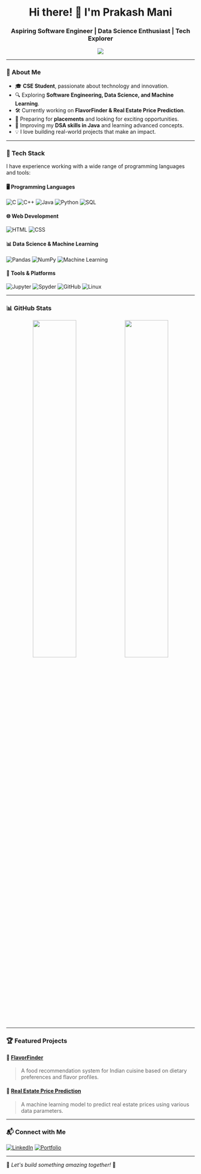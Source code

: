 <h1 align="center">Hi there! 👋 I'm Prakash Mani</h1>
<h3 align="center">Aspiring Software Engineer | Data Science Enthusiast | Tech Explorer</h3>

<p align="center">
  <img src="https://readme-typing-svg.herokuapp.com?size=22&width=600&lines=Welcome+to+my+GitHub!;CSE+Student+%7C+Developer+%7C+Tech+Lover;Passionate+about+Data+Science+%26+Machine+Learning" />
</p>

---

### 📌 About Me
- 🎓 **CSE Student**, passionate about technology and innovation.
- 🔍 Exploring **Software Engineering, Data Science, and Machine Learning**.
- 🛠️ Currently working on **FlavorFinder & Real Estate Price Prediction**.
- 🚀 Preparing for **placements** and looking for exciting opportunities.
- 🌱 Improving my **DSA skills in Java** and learning advanced concepts.
- 💡 I love building real-world projects that make an impact.

---

### 🚀 Tech Stack
I have experience working with a wide range of programming languages and tools:

#### 🖥️ Programming Languages
![C](https://img.shields.io/badge/C-00599C?style=for-the-badge&logo=c&logoColor=white)
![C++](https://img.shields.io/badge/C%2B%2B-00599C?style=for-the-badge&logo=c%2B%2B&logoColor=white)
![Java](https://img.shields.io/badge/Java-ED8B00?style=for-the-badge&logo=openjdk&logoColor=white)
![Python](https://img.shields.io/badge/Python-3776AB?style=for-the-badge&logo=python&logoColor=white)
![SQL](https://img.shields.io/badge/SQL-4479A1?style=for-the-badge&logo=postgresql&logoColor=white)

#### 🌐 Web Development
![HTML](https://img.shields.io/badge/HTML5-E34F26?style=for-the-badge&logo=html5&logoColor=white)
![CSS](https://img.shields.io/badge/CSS3-1572B6?style=for-the-badge&logo=css3&logoColor=white)

#### 📊 Data Science & Machine Learning
![Pandas](https://img.shields.io/badge/Pandas-150458?style=for-the-badge&logo=pandas&logoColor=white)
![NumPy](https://img.shields.io/badge/NumPy-013243?style=for-the-badge&logo=numpy&logoColor=white)
![Machine Learning](https://img.shields.io/badge/Machine%20Learning-F7931E?style=for-the-badge&logo=scikit-learn&logoColor=white)

#### 🔧 Tools & Platforms
![Jupyter](https://img.shields.io/badge/Jupyter-F37626?style=for-the-badge&logo=jupyter&logoColor=white)
![Spyder](https://img.shields.io/badge/Spyder-FF0000?style=for-the-badge&logo=spyder-ide&logoColor=white)
![GitHub](https://img.shields.io/badge/GitHub-181717?style=for-the-badge&logo=github)
![Linux](https://img.shields.io/badge/Linux-FCC624?style=for-the-badge&logo=linux&logoColor=black)

---

### 📊 GitHub Stats
<p align="center">
  <img width="48%" src="https://github-readme-stats.vercel.app/api?username=PRAKASH230502&show_icons=true&theme=radical" />
  <img width="48%" src="https://github-readme-streak-stats.herokuapp.com/?user=PRAKASH230502&theme=radical" />
</p>

---

### 🏆 Featured Projects
#### 📌 [FlavorFinder](https://github.com/PRAKASH230502/FlavorFinder)
> A food recommendation system for Indian cuisine based on dietary preferences and flavor profiles.

#### 📌 [Real Estate Price Prediction](https://github.com/PRAKASH230502/RealEstatePrediction)
> A machine learning model to predict real estate prices using various data parameters.

---

### 📬 Connect with Me
[![LinkedIn](https://img.shields.io/badge/LinkedIn-blue?style=for-the-badge&logo=linkedin)](https://www.linkedin.com/in/prakash-mani-181366275/)
[![Portfolio](https://img.shields.io/badge/Portfolio-000?style=for-the-badge&logo=firefox&logoColor=white)](https://yourportfolio.com/)

---

🔹 *Let's build something amazing together!* 🚀
